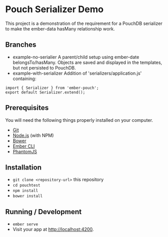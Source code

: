 # Pouch Serializer Demo

This project is a demonstration of the requirement for a PouchDB serializer
to make the ember-data hasMany relationship work.

## Branches

* example-no-serialier
A parent/child setup using ember-date belongsTo/hasMany. Objects are saved
and displayed in the templates, but not persisted to PouchDB.
* example-with-serializer
Addition of 'serializers/application.js' containing:
```
import { Serializer } from 'ember-pouch';
export default Serializer.extend();
```

## Prerequisites

You will need the following things properly installed on your computer.

* [Git](http://git-scm.com/)
* [Node.js](http://nodejs.org/) (with NPM)
* [Bower](http://bower.io/)
* [Ember CLI](http://ember-cli.com/)
* [PhantomJS](http://phantomjs.org/)

## Installation

* `git clone <repository-url>` this repository
* `cd pouchtest`
* `npm install`
* `bower install`

## Running / Development

* `ember serve`
* Visit your app at [http://localhost:4200](http://localhost:4200).
